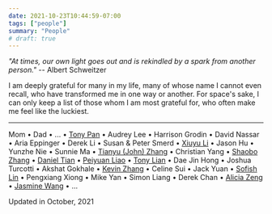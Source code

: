 ```yaml
---
date: 2021-10-23T10:44:59-07:00
tags: ["people"]
summary: "People"
# draft: true
---
```


*"At times, our own light goes out and is rekindled by a spark from another person."* -- Albert Schweitzer

I am deeply grateful for many in my life, many of whose name I cannot even recall, who have transformed me in one way or another. For space's sake, I can only keep a list of those whom I am most grateful for, who often make me feel like the luckiest.

---

Mom • Dad • ... • [Tony Pan](https://tonypan2000.github.io/) • Audrey Lee • Harrison Grodin • David Nassar • Aria Eppinger • Derek Li • Susan & Peter Smerd • [Xiuyu Li](https://www.xiuyuli.com/) • Jason Hu • Yunzhe Nie • Sunnie Ma • [Tianyu (John) Zhang](https://tianyuz.com/) • Christian Yang • [Shaobo Zhang](https://boboland.xyz/FrontDoor) • [Daniel Tian](https://dtjourney.com/) • [Peiyuan Liao](https://liaopeiyuan.com/) • [Tony Lian](https://tonylian.com/) • Dae Jin Hong • Joshua Turcotti • Akshat Gokhale • [Kevin Zhang](https://thekevinz.com/) • Celine Sui • Jack Yuan • [Sofish Lin](https://sofi.sh/) • Pengxiang Xiong • Mike Yan • Simon Liang • Derek Chan • [Alicia Zeng](https://alicialitrtwe.github.io/) • [Jasmine Wang](https://jasminew.me/) • ... 

Updated in October, 2021